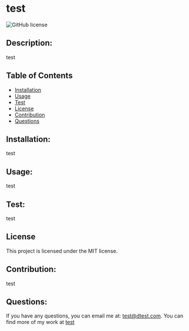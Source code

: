 # test
  ![GitHub license](https://img.shields.io/badge/license-MIT-blue.svg)

  ## Description:

  test

  ## Table of Contents

  * [Installation](#installation)
  * [Usage](#usage)
  * [Test](#test)
  * [License](#license)
  * [Contribution](#contribution)
  * [Questions](#questions)

  ## Installation:

  test

  ## Usage:

  test

  ## Test:

  test

  ## License
  This project is licensed under the MIT license.

  ## Contribution:

  test

  ## Questions:

  If you have any questions, you can email me at: test@dtest.com.
  You can find more of my work at [test](https://github.com/undefined)


